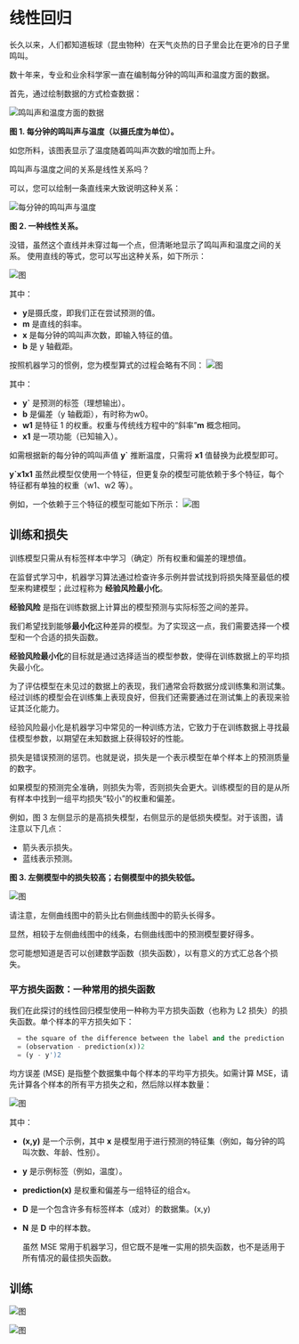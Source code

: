 # 线性回归
长久以来，人们都知道板球（昆虫物种）在天气炎热的日子里会比在更冷的日子里鸣叫。

数十年来，专业和业余科学家一直在编制每分钟的鸣叫声和温度方面的数据。

首先，通过绘制数据的方式检查数据：

![鸣叫声和温度方面的数据](https://jeasyplus.com/images/machine-learning/2023-06-2616.40.03.png)

__图 1. 每分钟的鸣叫声与温度（以摄氏度为单位）。__

如您所料，该图表显示了温度随着鸣叫声次数的增加而上升。 

鸣叫声与温度之间的关系是线性关系吗？

可以，您可以绘制一条直线来大致说明这种关系：

![每分钟的鸣叫声与温度](https://jeasyplus.com/images/machine-learning/2023-06-26-16.42.29.png)

__图 2. 一种线性关系。__

没错，虽然这个直线并未穿过每一个点，但清晰地显示了鸣叫声和温度之间的关系。
使用直线的等式，您可以写出这种关系，如下所示：

![图](https://jeasyplus.com/images/machine-learning/2023-06-26-16.45.00.png)

其中：

+ **y**是摄氏度，即我们正在尝试预测的值。
+ __m__ 是直线的斜率。
+ __x__ 是每分钟的鸣叫声次数，即输入特征的值。
+ __b__ 是 y 轴截距。

按照机器学习的惯例，您为模型算式的过程会略有不同：
![图](https://jeasyplus.com/images/machine-learning/2023-06-26-16.47.17.png)

其中：

+ __y`__ 是预测的标签（理想输出）。
+ __b__ 是偏差（y 轴截距），有时称为w0。
+ __w1__ 是特征 1 的权重。权重与传统线方程中的“斜率”__m__ 概念相同。
+ __x1__ 是一项功能（已知输入）。

如需根据新的每分钟的鸣叫声值 __y`__ 推断温度，只需将 __x1__ 值替换为此模型即可。

__y`x1x1__ 虽然此模型仅使用一个特征，但更复杂的模型可能依赖于多个特征，每个特征都有单独的权重（w1、w2 等）。

例如，一个依赖于三个特征的模型可能如下所示：
![图](https://jeasyplus.com/images/machine-learning/2023-06-26-16.52.48.png)


## 训练和损失

训练模型只需从有标签样本中学习（确定）所有权重和偏差的理想值。

在监督式学习中，机器学习算法通过检查许多示例并尝试找到将损失降至最低的模型来构建模型；此过程称为 __经验风险最小化__。

__经验风险__ 是指在训练数据上计算出的模型预测与实际标签之间的差异。

我们希望找到能够**最小化**这种差异的模型。为了实现这一点，我们需要选择一个模型和一个合适的损失函数。

**经验风险最小化**的目标就是通过选择适当的模型参数，使得在训练数据上的平均损失最小化。

为了评估模型在未见过的数据上的表现，我们通常会将数据分成训练集和测试集。经过训练的模型会在训练集上表现良好，但我们还需要通过在测试集上的表现来验证其泛化能力。

经验风险最小化是机器学习中常见的一种训练方法，它致力于在训练数据上寻找最佳模型参数，以期望在未知数据上获得较好的性能。


损失是错误预测的惩罚。也就是说，损失是一个表示模型在单个样本上的预测质量的数字。

如果模型的预测完全准确，则损失为零，否则损失会更大。训练模型的目的是从所有样本中找到一组平均损失“较小”的权重和偏差。

例如，图 3 左侧显示的是高损失模型，右侧显示的是低损失模型。对于该图，请注意以下几点：

+ 箭头表示损失。
+ 蓝线表示预测。

**图 3. 左侧模型中的损失较高；右侧模型中的损失较低。**

![图](https://jeasyplus.com/images/machine-learning/2023-06-26-17.23.51.png)

请注意，左侧曲线图中的箭头比右侧曲线图中的箭头长得多。

显然，相较于左侧曲线图中的线条，右侧曲线图中的预测模型要好得多。

您可能想知道是否可以创建数学函数（损失函数），以有意义的方式汇总各个损失。

### 平方损失函数：一种常用的损失函数

我们在此探讨的线性回归模型使用一种称为平方损失函数（也称为 L2 损失）的损失函数。单个样本的平方损失如下：
```python
  = the square of the difference between the label and the prediction
  = (observation - prediction(x))2
  = (y - y')2
```
均方误差 (MSE) 是指整个数据集中每个样本的平均平方损失。如需计算 MSE，请先计算各个样本的所有平方损失之和，然后除以样本数量：

![图](https://jeasyplus.com/images/machine-learning/2023-06-26-17.26.16.png)

其中：
+   **(x,y)** 是一个示例，其中
    **x** 是模型用于进行预测的特征集（例如，每分钟的鸣叫次数、年龄、性别）。

+   **y** 是示例标签（例如，温度）。
+    **prediction(x)** 是权重和偏差与一组特征的组合x。
+    **D** 是一个包含许多有标签样本（成对）的数据集。(x,y)
+ **N** 是 **D** 中的样本数。

  虽然 MSE 常用于机器学习，但它既不是唯一实用的损失函数，也不是适用于所有情况的最佳损失函数。

## 训练
![图](https://jeasyplus.com/images/machine-learning/2023-06-26-17.33.53.png)

![图](https://jeasyplus.com/images/machine-learning/2023-06-26-17.50.37.png)





